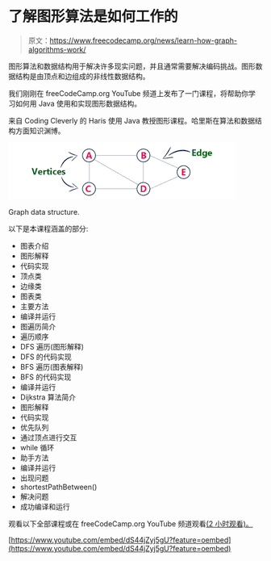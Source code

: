 # 了解图形算法是如何工作的

> 原文：<https://www.freecodecamp.org/news/learn-how-graph-algorithms-work/>

图形算法和数据结构用于解决许多现实问题，并且通常需要解决编码挑战。图形数据结构是由顶点和边组成的非线性数据结构。

我们刚刚在 freeCodeCamp.org YouTube 频道上发布了一门课程，将帮助你学习如何用 Java 使用和实现图形数据结构。

来自 Coding Cleverly 的 Haris 使用 Java 教授图形课程。哈里斯在算法和数据结构方面知识渊博。

![image-193](img/dbafa93f26ba80d2513506302ef33b67.png)

Graph data structure.

以下是本课程涵盖的部分:

*   图表介绍
*   图形解释
*   代码实现
*   顶点类
*   边缘类
*   图表类
*   主要方法
*   编译并运行
*   图遍历简介
*   遍历顺序
*   DFS 遍历(图形解释)
*   DFS 的代码实现
*   BFS 遍历(图表解释)
*   BFS 的代码实现
*   编译并运行
*   Dijkstra 算法简介
*   图形解释
*   代码实现
*   优先队列
*   通过顶点进行交互
*   while 循环
*   助手方法
*   编译并运行
*   出现问题
*   shortestPathBetween()
*   解决问题
*   成功编译和运行

观看以下全部课程或在 freeCodeCamp.org YouTube 频道观看[(2 小时观看)。](https://youtu.be/dS44jZyj5gU)

[https://www.youtube.com/embed/dS44jZyj5gU?feature=oembed](https://www.youtube.com/embed/dS44jZyj5gU?feature=oembed)